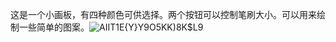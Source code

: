 这是一个小画板，有四种颜色可供选择。两个按钮可以控制笔刷大小。可以用来绘制一些简单的图案。![A$I$IT1E{Y}Y9O5KK)8K$L9](https://user-images.githubusercontent.com/90593604/138585386-a19d5d52-55f8-40b1-a2f6-6d4ec1387878.png)
